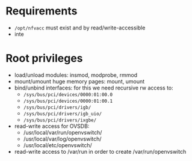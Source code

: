 # Requirements
- `/opt/nfvacc` must exist and by read/write-accessible
- inte

# Root privileges
- load/unload modules: insmod, modprobe, rmmod
- mount/umount huge memory pages: mount, umount
- bind/unbind interfaces: for this we need recursive rw access to:
   - `/sys/bus/pci/devices/0000:01:00.0`
   - `/sys/bus/pci/devices/0000:01:00.1`
   - `/sys/bus/pci/drivers/igb/`
   - `/sys/bus/pci/drivers/igb_uio/`
   - `/sys/bus/pci/drivers/ixgbe/`
- read-write access for OVSDB:
   - /usr/local/var/run/openvswitch/
   - /usr/local/var/log/openvswitch/
   - /usr/local/etc/openvswitch/
- read-write access to /var/run in order to create /var/run/openvswitch
